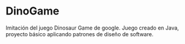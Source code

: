 # DinoGame
Imitación del juego Dinosaur Game de google.
Juego creado en Java, proyecto básico aplicando patrones de diseño de software.
